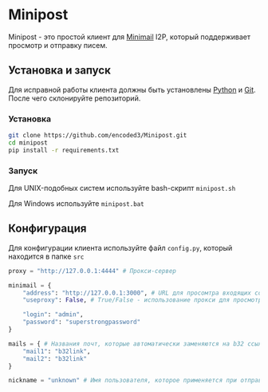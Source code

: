 # Minipost
Minipost - это простой клиент для [Minimail](https://github.com/Grisshink/minimail/) I2P, который поддерживает просмотр и отправку писем.

## Установка и запуск

Для исправной работы клиента должны быть установлены [Python](https://www.python.org/downloads/) и [Git](https://git-scm.com/downloads). После чего склонируйте репозиторий.

### Установка

```bash
git clone https://github.com/encoded3/Minipost.git
cd minipost
pip install -r requirements.txt
```

### Запуск
Для UNIX-подобных систем используйте bash-скрипт `minipost.sh`

Для Windows используйте `minipost.bat`


## Конфигурация
Для конфигурации клиента используйте файл `config.py`, который находится в папке  `src`

```python
proxy = "http://127.0.0.1:4444" # Прокси-сервер

minimail = {
    "address": "http://127.0.0.1:3000", # URL для просомтра входящих сообщений
    "useproxy": False, # True/False - использование прокси для просмотра входящих сообщений

    "login": "admin",
    "password": "superstrongpassword"
}

mails = { # Названия почт, которые автоматически заменяются на b32 ссылку
    "mail1": "b32link",
    "mail2": "b32link"
}

nickname = "unknown" # Имя пользователя, которое применяется при отправки сообщений
```